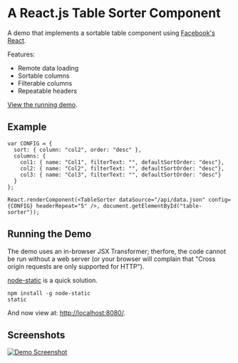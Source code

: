 # A React.js Table Sorter Component #

A demo that implements a sortable table component using [Facebook's React](http://facebook.github.io/react/).  

Features:

- Remote data loading
- Sortable columns
- Filterable columns
- Repeatable headers

[View the running demo](http://bgerm.github.io/react-table-sorter-demo/).

## Example ##

    var CONFIG = {
      sort: { column: "col2", order: "desc" },
      columns: {
        col1: { name: "Col1", filterText: "", defaultSortOrder: "desc"},
        col2: { name: "Col2", filterText: "", defaultSortOrder: "desc"},
        col3: { name: "Col3", filterText: "", defaultSortOrder: "desc"}
      }
    };

    React.renderComponent(<TableSorter dataSource="/api/data.json" config={CONFIG} headerRepeat="5" />, document.getElementById("table-sorter"));

## Running the Demo ##

The demo uses an in-browser JSX Transformer; therfore, the code cannot be
run without a web server (or your browser will complain that "Cross origin
requests are only supported for HTTP").

[node-static](https://github.com/cloudhead/node-static) is a quick solution.

    npm install -g node-static
    static

And now view at: [http://localhost:8080/](http://localhost:8080/).

## Screenshots ##

[![Demo Screenshot](http://i.imgur.com/vy5sMuW.png)](http://bgerm.github.io/react-table-sorter-demo/)
